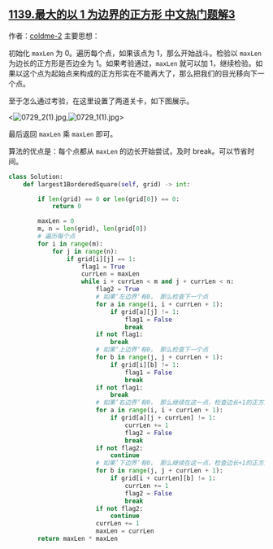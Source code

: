 ## [1139.最大的以 1 为边界的正方形 中文热门题解3](https://leetcode.cn/problems/largest-1-bordered-square/solutions/100000/tu-po-shuang-zhong-guan-qia-zhi-zhan-by-coldme-2)

作者：[coldme-2](https://leetcode.cn/u/coldme-2)
主要思想：

初始化 `maxLen` 为 $0$。遍历每个点，如果该点为 $1$，那么开始战斗。检验以 `maxLen` 为边长的正方形是否边全为 $1$。如果考验通过，`maxLen` 就可以加 $1$，继续检验。如果以这个点为起始点来构成的正方形实在不能再大了，那么把我们的目光移向下一个点。

至于怎么通过考验，在这里设置了两道关卡，如下图展示。

<![0729_2(1).jpg](https://pic.leetcode-cn.com/51106951342ed4d470c61d5136d2d946a79138c507e296cb90e20e2d45698544-0729_2\(1\).jpg),![0729_1(1).jpg](https://pic.leetcode-cn.com/14e7a7d78f66dc9203992d6f9a74707b41e0f5390cd8223e2d0ede82e4d77dda-0729_1\(1\).jpg)>

最后返回 `maxLen` 乘 `maxLen` 即可。

算法的优点是：每个点都从 `maxLen` 的边长开始尝试，及时 break。可以节省时间。

```python [-Python]
class Solution:
    def largest1BorderedSquare(self, grid) -> int:

        if len(grid) == 0 or len(grid[0]) == 0:
            return 0

        maxLen = 0
        m, n = len(grid), len(grid[0])
        # 遍历每个点
        for i in range(m):
            for j in range(n):
                if grid[i][j] == 1:
                    flag1 = True
                    currLen = maxLen
                    while i + currLen < m and j + currLen < n:
                        flag2 = True
                        # 如果‘左边界‘有0， 那么检查下一个点
                        for a in range(i, i + currLen + 1):
                            if grid[a][j] != 1:
                                flag1 = False
                                break
                        if not flag1:
                            break
                        # 如果‘上边界‘有0， 那么检查下一个点
                        for b in range(j, j + currLen + 1):
                            if grid[i][b] != 1:
                                flag1 = False
                                break
                        if not flag1:
                            break
                        # 如果’右边界’有0， 那么继续在这一点，检查边长+1的正方形
                        for a in range(i, i + currLen + 1):
                            if grid[a][j + currLen] != 1:
                                currLen += 1
                                flag2 = False
                                break
                        if not flag2:
                            continue
                        # 如果’下边界’有0， 那么继续在这一点，检查边长+1的正方形
                        for b in range(j, j + currLen + 1):
                            if grid[i + currLen][b] != 1:
                                currLen += 1
                                flag2 = False
                                break
                        if not flag2:
                            continue
                        currLen += 1
                        maxLen = currLen
        return maxLen * maxLen
```
